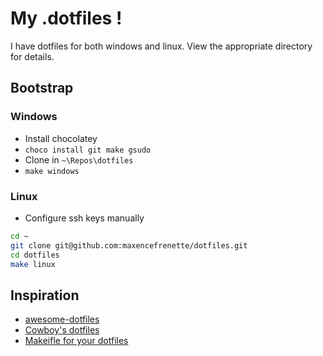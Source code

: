 # My .dotfiles !

I have dotfiles for both windows and linux. View the appropriate directory for details.

## Bootstrap

### Windows

-   Install chocolatey
-   `choco install git make gsudo`
-   Clone in `~\Repos\dotfiles`
-   `make windows`

### Linux

-   Configure ssh keys manually

```bash
cd ~
git clone git@github.com:maxencefrenette/dotfiles.git
cd dotfiles
make linux
```

## Inspiration

-   [awesome-dotfiles](https://github.com/webpro/awesome-dotfiles)
-   [Cowboy's dotfiles](https://github.com/cowboy/dotfiles)
-   [Makeifle for your dotfiles](https://polothy.github.io/post/2018-10-09-makefile-dotfiles/)
